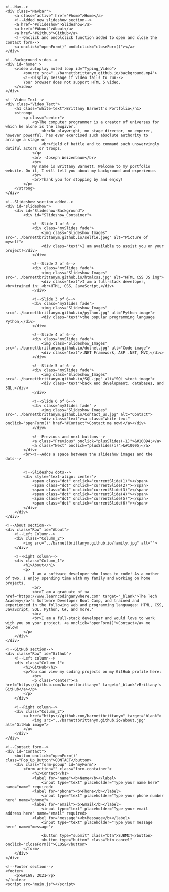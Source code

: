 <!DOCTYPE html>
<html lang="en">
<head>
    <meta charset="UTF-8">
    <meta http-equiv="X-UA-Compatible" content="IE=edge">
    <meta name="viewport" content="width=device-width, initial-scale=1.0">
    <link rel="stylesheet" href="main.css">
    <title>Document</title>
</head>
<body class="Background">

    <!--Nav-->
    <div class="Navbar">
        <a class="active" href="#home">Home</a>
        <!--Added new slideshow section-->
        <a href="#slideshow">Slideshow</a>
        <a href="#About">About</a>
        <a href="#Github">Github</a>
        <!--Onclick and ondblclick function added to open and close the contact form-->
        <a onclick="openForm()" ondblclick="closeForm()"></a>
    </div>
    
    <!--Background video-->
    <div id="home" >
        <video autoplay muted loop id="Typing_Video">
            <source src="../barnettbrittanym.github.io/background.mp4">
            <!--Display message if video fails to run-->
            Your browser does not support HTML 5 video.
        </video>
    </div>

    <!--Video Text-->
    <div class="Video_Text">
        <h1 class="white-text">Brittany Barnett's Portfolio</h1>
        <strong>
            <p class="center">
                <q>The computer programmer is a creator of universes for which he alone is the lawgiver.
                    <br>No playwright, no stage director, no emporer, however powerful, has ever exercised such absolute authority to arrange a stage or
                    <br>field of battle and to command such unswervingly dutiful actors or troops.
                </q>
                <br> -Joseph Weizenbaum</br>
                <br>
                My name is Brittany Barnett. Welcome to my portfolio website. On it, I will tell you about my background and experience.
                <br>
                <br>Thank you for stopping by and enjoy!
            </p>
        </strong>
    </div>

    <!--Slideshow section added-->
    <div id="slideshow">
        <div id="Slideshow-Background">
            <div id="Slideshow_Container">
                
                <!--Slide 1 of 6-->
                <div class="mySlides fade">
                    <img class="Slideshow_Images" src="../barnettbrittanym.github.io/selfie.jpeg" alt="Picture of myself">
                    <div class="text">I am available to assist you on your project!</div>
                </div>

                <!--Slide 2 of 6-->
                <div class="mySlides fade">
                    <img class="Slideshow_Images" src="../barnettbrittanym.github.io/htmlcss.jpg" alt="HTML CSS JS img">
                    <div class="text">I am a full-stack developer, <br>trained in: <br>HTML, CSS, JavaScript,</div>
                </div>

                <!--Slide 3 of 6-->
                <div class="mySlides fade">
                    <img class="Slideshow_Images" src="../barnettbrittanym.github.io/python.jpg" alt="Python image">
                    <div class="text">the popular programming language Python,</div>
                </div>

                <!--Slide 4 of 6-->
                <div class="mySlides fade">
                    <img class="Slideshow_Images" src="../barnettbrittanym.github.io/dotnet.jpg" alt="Code image">
                    <div class="text">.NET Framework, ASP .NET, MVC,</div>
                </div>

                <!--Slide 5 of 6-->
                <div class="mySlides fade">
                    <img class="Slideshow_Images" src="../barnettbrittanym.github.io/SQL.jpg" alt="SQL stock image">
                    <div class="text">back end development, databases, and SQL.</div>
                </div>

                <!--Slide 6 of 6-->
                <div class="mySlides fade" >
                    <img class="Slideshow_Images" src="../barnettbrittanym.github.io/Contact_us.jpg" alt="Contact">
                    <div class="text"><a class="white-text" onclick="openForm()" href="#Contact">Contact me now!</a></div>
                </div>

                <!--Previous and next buttons-->
                <a class="Previous" onclick="plusSlides(-1)">&#10094;</a>
                <a class="Next" onclick="plusSlides(1)">&#10095;</a>
            </div>
            <br><!--Adds a space between the slideshow images and the dots-->


            <!--Slideshow dots-->
            <div style="text-align: center">
                <span class="dot" onclick="currentSlide(1)"></span>
                <span class="dot" onclick="currentSlide(2)"></span>
                <span class="dot" onclick="currentSlide(3)"></span>
                <span class="dot" onclick="currentSlide(4)"></span>
                <span class="dot" onclick="currentSlide(5)"></span>
                <span class="dot" onclick="currentSlide(6)"></span>
            </div>
        </div>
    </div>

    <!--About section-->
    <div class="Row" id="About">
        <!--Left Column-->
        <div class="Column_2">
            <img src="../barnettbrittanym.github.io/family.jpg" alt="">
        </div>

        <!--Right column-->
        <div class="Column_1">
            <h1>About</h1>
            <p>
                I am a software developer who loves to code! As a mother of two, I enjoy spending time with my family and working on home projects.
                <br>
                <br>I am a graduate of <a href="https://www.learncodinganywhere.com" target="_blank">The Tech Academy</a>'s Software Developer Boot Camp, and trained and experienced in the following web and programming languages: HTML, CSS, JavaScript, SQL, Python, C#, and more.'
                <br>
                <br>I am a full-stack developer and would love to work with you on your project. <a onclick="openForm()">Contact</a> me below!
            </p>
        </div>
    </div>

    <!--GitHub section-->
    <div class="Row" id="Github">
        <!--Left column-->
        <div class="Column_1">
            <h1>GitHub</h1>
            <p>You can view my coding projects on my GitHub profile here:
                <br>
                <p class="center"><a href="https://github.com/barnettbrittanym" target="_blank">Brittany's GitHub</a></p>
            </p>
        </div>

        <!--Right column-->
        <div class="Column_2">
            <a href="https://github.com/barnettbrittanym" target="blank">
                <img src="../barnettbrittanym.github.io/about.jpg" alt="GitHub image">
            </a>
        </div>
    </div>

    <!--Contact form-->
    <div id="Contact">
        <button onclick="openForm()" class="Pop_Up_Button">CONTACT</button>
        <div class="form-popup" id="myForm">
            <form action="" class="form-container">
                <h1>Contact</h1>
                <label for="name"><b>Name</b></label>
                    <input type="text" placeholder="Type your name here" name="name" required>
                <label for="phone"><b>Phone</b></label>
                    <input type="text" placeholder="Type your phone number here" name="phone">
                <label for="email"><b>Email</b></label>
                    <input type="text" placeholder="Type your email address here" name="email" required>
                <label for="message"><b>Message</b></label>
                    <input type="text" placeholder="Type your message here" name="message">

                    <button type="submit" class="btn">SUBMIT</button>
                    <button type="button" class="btn cancel" onclick="closeForm()">CLOSE</button>
            </form>
        </div>
    </div>

    <!--Footer section-->
    <footer>
        <p>&#169; 2021</p>
    </footer>
    <script src="main.js"></script>
</body>
</html>